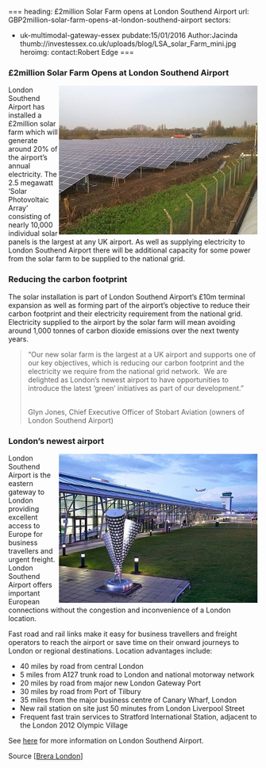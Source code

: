 ===
heading: £2million Solar Farm opens at London Southend Airport
url: GBP2million-solar-farm-opens-at-london-southend-airport
sectors:
  - uk-multimodal-gateway-essex 
pubdate:15/01/2016
Author:Jacinda
thumb://investessex.co.uk/uploads/blog/LSA_solar_Farm_mini.jpg
heroimg:
contact:Robert Edge
===
<h3>£2million Solar Farm Opens at London Southend Airport</h3><p><img alt='London Southend Airport solar farm' src='../uploads/blog/LSA_solar_Farm_400.jpg' style='width: 400px; height: 300px; margin-left: 2px; margin-right: 2px; float: right;'/>London Southend Airport has installed a £2million solar farm which will generate around 20% of the airport’s annual electricity. The 2.5 megawatt ‘Solar Photovoltaic Array’ consisting of nearly 10,000 individual solar panels is the largest at any UK airport. As well as supplying electricity to London Southend Airport there will be additional capacity for some power from the solar farm to be supplied to the national grid.</p><h3>Reducing the carbon footprint</h3><p>The solar installation is part of London Southend Airport’s £10m terminal expansion as well as forming part of the airport’s objective to reduce their carbon footprint and their electricity requirement from the national grid. Electricity supplied to the airport by the solar farm will mean avoiding around 1,000 tonnes of carbon dioxide emissions over the next twenty years.</p><blockquote><p>“Our new solar farm is the largest at a UK airport and supports one of our key objectives, which is reducing our carbon footprint and the electricity we require from the national grid network.  We are delighted as London’s newest airport to have opportunities to introduce the latest ‘green’ initiatives as part of our development.”</p><p><br/>Glyn Jones, Chief Executive Officer of Stobart Aviation (owners of London Southend Airport)</p></blockquote><h3>London’s newest airport</h3><p><img alt='London Southend Airport' src='../uploads/blog/LSA_exterior_400.jpg' style='width: 400px; height: 300px; margin-left: 2px; margin-right: 2px; float: right;'/>London Southend Airport is the eastern gateway to London providing excellent access to Europe for business travellers and urgent freight. London Southend Airport offers important European connections without the congestion and inconvenience of a London location.</p><p>Fast road and rail links make it easy for business travellers and freight operators to reach the airport or save time on their onward journeys to London or regional destinations. Location advantages include:</p><ul><li>40 miles by road from central London</li><li>5 miles from A127 trunk road to London and national motorway network</li><li>20 miles by road from major new London Gateway Port</li><li>30 miles by road from Port of Tilbury</li><li>35 miles from the major business centre of Canary Wharf, London</li><li>New rail station on site just 50 minutes from London Liverpool Street</li><li>Frequent fast train services to Stratford International Station, adjacent to the London 2012 Olympic Village</li></ul><p>See <a href='http://investessex.co.uk/studies/place-studies/london-southend-airport'>here</a> for more information on London Southend Airport.</p><p>Source [<a href='http://www.brera-london.com/new-solar-farm-opens-at-london-southend-airport/'>Brera London</a>]</p>